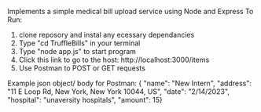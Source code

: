 Implements a simple medical bill upload service using Node and Express
To Run:
1. clone reposory and instal any ecessary dependancies 
2. Type "cd TruffleBills" in your terminal
3. Type "node app.js" to start program
4. Click this link to go to the host: http://localhost:3000/items
5. Use Postman to POST or GET requests

Example json object/ body for Postman:
          { "name": "New Intern", "address": "11 E Loop Rd, New York, New York 10044, US", "date": "2/14/2023", "hospital": "unaversity hospitals", "amount":  15}

